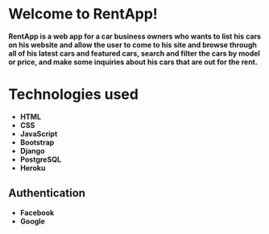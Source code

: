 # Welcome to RentApp!

**RentApp is a web app for a car business owners who wants to list his cars on his website and allow the user to come to his site and browse through all of his latest cars and featured cars, search and filter the cars by model or price, and make some inquiries about his cars that are out for the rent.**


# **Technologies used**

- **HTML**
- **CSS**
- **JavaScript**
- **Bootstrap**
- **Django**
- **PostgreSQL**
- **Heroku**

## Authentication

- **Facebook**
- **Google**
